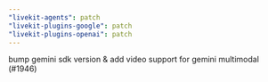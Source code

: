 ```yaml
---
"livekit-agents": patch
"livekit-plugins-google": patch
"livekit-plugins-openai": patch
---
```


bump gemini sdk version & add video support for gemini multimodal  (#1946)
